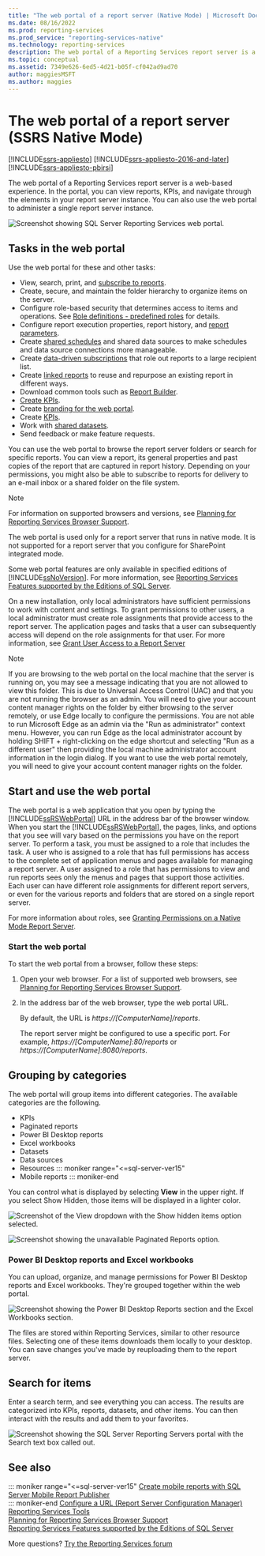 ```yaml
---
title: "The web portal of a report server (Native Mode) | Microsoft Docs"
ms.date: 08/16/2022
ms.prod: reporting-services
ms.prod_service: "reporting-services-native"
ms.technology: reporting-services
description: The web portal of a Reporting Services report server is a web-based experience for viewing reports, KPIs, and navigating through the elements in your report server instance.
ms.topic: conceptual
ms.assetid: 7349e626-6ed5-4d21-b05f-cf042ad9ad70
author: maggiesMSFT
ms.author: maggies
---
```

# The web portal of a report server (SSRS Native Mode)

[!INCLUDE[ssrs-appliesto](../includes/ssrs-appliesto.md)] [!INCLUDE[ssrs-appliesto-2016-and-later](../includes/ssrs-appliesto-2016-and-later.md)] [!INCLUDE[ssrs-appliesto-pbirsi](../includes/ssrs-appliesto-pbirs.md)]

The web portal of a Reporting Services report server is a web-based experience. In the portal, you can view reports, KPIs, and navigate through the elements in your report server instance. You can also use the web portal to administer a single report server instance.

![Screenshot showing SQL Server Reporting Services web portal.](../reporting-services/media/web-portal-report-server-2022.png)

## Tasks in the web portal

Use the web portal for these and other tasks:

- View, search, print, and [subscribe to reports](subscriptions/create-and-manage-subscriptions-for-native-mode-report-servers.md).
- Create, secure, and maintain the folder hierarchy to organize items on the server.
- Configure role-based security that determines access to items and operations. See [Role definitions - predefined roles](security/role-definitions-predefined-roles.md) for details.
- Configure report execution properties, report history, and [report parameters](report-design/report-parameters-concepts-report-builder-and-ssrs.md).
- Create [shared schedules](subscriptions/schedules.md) and shared data sources to make schedules and data source connections more manageable.
- Create [data-driven subscriptions](subscriptions/create-modify-and-delete-data-driven-subscriptions.md) that role out reports to a large recipient list.
- Create [linked reports](reports/create-a-linked-report.md) to reuse and repurpose an existing report in different ways.
- Download common tools such as [Report Builder](install-windows/install-report-builder.md).
- [Create KPIs](../reporting-services/working-with-kpis-in-reporting-services.md).
- Create [branding for the web portal](../reporting-services/branding-the-web-portal.md).
- Create [KPIs](../reporting-services/working-with-kpis-in-reporting-services.md).
- Work with [shared datasets](../reporting-services/work-with-shared-datasets-web-portal.md).
- Send feedback or make feature requests.

You can use the web portal to browse the report server folders or search for specific reports. You can view a report, its general properties and past copies of the report that are captured in report history. Depending on your permissions, you might also be able to subscribe to reports for delivery to an e-mail inbox or a shared folder on the file system.

> [!NOTE]
> For information on supported browsers and versions, see [Planning for Reporting Services Browser Support](../reporting-services/browser-support-for-reporting-services-and-power-view.md).

The web portal is used only for a report server that runs in native mode. It is not supported for a report server that you configure for SharePoint integrated mode.

Some web portal features are only available in specified editions of [!INCLUDE[ssNoVersion](../includes/ssnoversion-md.md)]. For more information, see [Reporting Services Features supported by the Editions of SQL Server](../reporting-services/reporting-services-features-supported-by-the-editions-of-sql-server-2016.md).

On a new installation, only local administrators have sufficient permissions to work with content and settings. To grant permissions to other users, a local administrator must create role assignments that provide access to the report server. The application pages and tasks that a user can subsequently access will depend on the role assignments for that user. For more information, see [Grant User Access to a Report Server](./security/grant-user-access-to-a-report-server.md)

> [!NOTE]
> If you are browsing to the web portal on the local machine that the server is running on, you may see a message indicating that you are not allowed to view this folder. This is due to Universal Access Control (UAC) and that you are not running the browser as an admin. You will need to give your account content manager rights on the folder by either browsing to the server remotely, or use Edge locally to configure the permissions. You are not able to run Microsoft Edge as an admin via the "Run as administrator" context menu. However, you can run Edge as the local administrator account by holding SHIFT + right-clicking on the edge shortcut and selecting "Run as a different user" then providing the local machine administrator account information in the login dialog. If you want to use the web portal remotely, you will need to give your account content manager rights on the folder.  

## Start and use the web portal

The web portal is a web application that you open by typing the [!INCLUDE[ssRSWebPortal](../includes/ssrswebportal.md)] URL in the address bar of the browser window. When you start the [!INCLUDE[ssRSWebPortal](../includes/ssrswebportal.md)], the pages, links, and options that you see will vary based on the permissions you have on the report server. To perform a task, you must be assigned to a role that includes the task.  A user who is assigned to a role that has full permissions has access to the complete set of application menus and pages available for managing a report server. A user assigned to a role that has permissions to view and run reports sees only the menus and pages that support those activities. Each user can have different role assignments for different report servers, or even for the various reports and folders that are stored on a single report server.

For more information about roles, see [Granting Permissions on a Native Mode Report Server](../reporting-services/security/granting-permissions-on-a-native-mode-report-server.md).

### Start the web portal

To start the web portal from a browser, follow these steps:

1. Open your web browser. For a list of supported web browsers, see [Planning for Reporting Services Browser Support](../reporting-services/browser-support-for-reporting-services-and-power-view.md).

2. In the address bar of the web browser, type the web portal URL.

    By default, the URL is *https://[ComputerName]/reports*.

    The report server might be configured to use a specific port. For example, *https://[ComputerName]:80/reports* or *https://[ComputerName]:8080/reports*.

## Grouping by categories

The web portal will group items into different categories. The available categories are the following.

- KPIs
- Paginated reports
- Power BI Desktop reports
- Excel workbooks
- Datasets
- Data sources
- Resources
::: moniker range="<=sql-server-ver15"
- Mobile reports
::: moniker-end

You can control what is displayed by selecting **View** in the upper right. If you select Show Hidden, those items will be displayed in a lighter color.

![Screenshot of the View dropdown with the Show hidden items option selected.](../reporting-services/media/ssrswebportal-view.png)

![Screenshot showing the unavailable Paginated Reports option.](../reporting-services/media/ssrswebportal-hidden.png)

### Power BI Desktop reports and Excel workbooks

You can upload, organize, and manage permissions for Power BI Desktop reports and Excel workbooks. They're grouped together within the web portal.

![Screenshot showing the Power BI Desktop Reports section and the Excel Workbooks section.](../reporting-services/media/web-portal-ssrs-native-mode/ssrs-web-portal-view-power-bi-excel.png)

The files are stored within Reporting Services, similar to other resource files. Selecting one of these items downloads them locally to your desktop. You can save changes you've made by reuploading them to the report server.

## Search for items

Enter a search term, and see everything you can access. The results are categorized into KPIs, reports, datasets, and other items. You can then interact with the results and add them to your favorites.

![Screenshot showing  the SQL Server Reporting Servers portal with the Search text box called out.](../reporting-services/media/web-portal-ssrs-native-mode/ssrs-web-portal-search.png)

## See also

::: moniker range="<=sql-server-ver15"
[Create mobile reports with SQL Server Mobile Report Publisher](../reporting-services/mobile-reports/create-mobile-reports-with-sql-server-mobile-report-publisher.md)  
::: moniker-end
[Configure a URL (Report Server Configuration Manager)](../reporting-services/install-windows/configure-a-url-ssrs-configuration-manager.md)  
[Reporting Services Tools](../reporting-services/tools/reporting-services-tools.md)  
[Planning for Reporting Services Browser Support](../reporting-services/browser-support-for-reporting-services-and-power-view.md)  
[Reporting Services Features supported by the Editions of SQL Server](../reporting-services/reporting-services-features-supported-by-the-editions-of-sql-server-2016.md)  

More questions? [Try the Reporting Services forum](/answers/search.html?c=&f=&includeChildren=&q=ssrs+OR+reporting+services&redirect=search%2fsearch&sort=relevance&type=question+OR+idea+OR+kbentry+OR+answer+OR+topic+OR+user)
